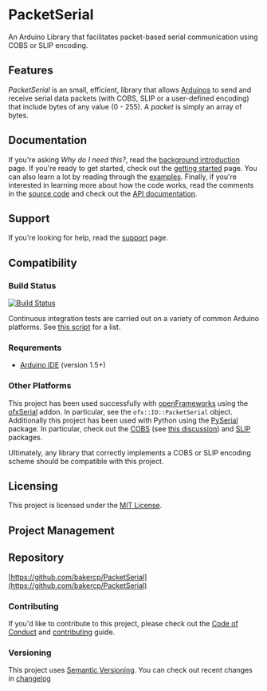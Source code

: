 # PacketSerial

An Arduino Library that facilitates packet-based serial communication using COBS or SLIP encoding.

## Features

_PacketSerial_ is an small, efficient, library that allows [Arduinos](http://www.arduino.cc/) to send and receive serial data packets (with COBS, SLIP or a user-defined encoding) that include bytes of any value (0 - 255).
A _packet_ is simply an array of bytes.

## Documentation

If you're asking _Why do I need this?_, read the [background introduction](docs/BACKGROUND.md) page. If you're ready to get started, check out the [getting started](docs/GETTING_STARTED.md) page. You can also learn a lot by reading through the [examples](./examples/). Finally, if you're interested in learning more about how the code works, read the comments in the [source code](./src/) and check out the [API documentation](https://bakercp.github.com/PacketSerial).

## Support

If you're looking for help, read the [support](docs/SUPPORT.md) page.

## Compatibility

### Build Status

[![Build Status](https://travis-ci.org/bakercp/PacketSerial.svg?branch=master)](https://travis-ci.org/bakercp/PacketSerial)

Continuous integration tests are carried out on a variety of common Arduino platforms. See [this script](https://raw.githubusercontent.com/adafruit/travis-ci-arduino/master/install.sh) for a list.

### Requrements

- [Arduino IDE](https://www.arduino.cc/en/main/software) (version 1.5+)

### Other Platforms

This project has been used successfully with [openFrameworks](https://openframeworks.cc/) using the [ofxSerial](https://github.com/bakercp/ofxSerial) addon. In particular, see the `ofx::IO::PacketSerial` object. Additionally this project has been used with Python using the [PySerial](https://pythonhosted.org/pyserial/index.html) package. In particular, check out the [COBS](https://pythonhosted.org/cobs/) (see [this discussion](https://github.com/bakercp/PacketSerial/issues/10)) and [SLIP](https://pypi.python.org/pypi/sliplib/0.0.1) packages.

Ultimately, any library that correctly implements a COBS or SLIP encoding scheme should be compatible with this project.

## Licensing

This project is licensed under the [MIT License](LICENSE.md).

## Project Management

## Repository

[https://github.com/bakercp/PacketSerial](https://github.com/bakercp/PacketSerial)

### Contributing

If you'd like to contribute to this project, please check out the [Code of Conduct](docs/CODE_OF_CONDUCT.md) and [contributing](docs/CONTRIBUTING.md) guide.

### Versioning

This project uses [Semantic Versioning](http://semver.org/spec/v2.0.0.html). You can check out recent changes in [changelog](CHANGELOG.md)
